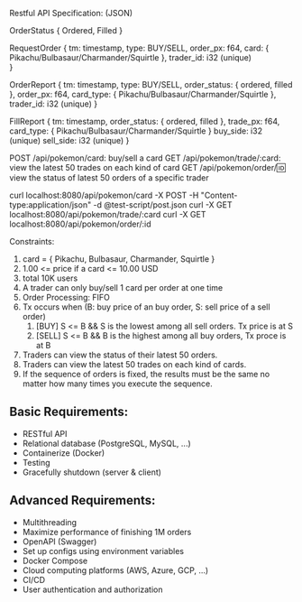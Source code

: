 Restful API Specification: (JSON)

OrderStatus {
    Ordered,
    Filled
}

RequestOrder {
    tm: timestamp,
    type: BUY/SELL,
    order_px: f64,
    card: { Pikachu/Bulbasaur/Charmander/Squirtle },
    trader_id: i32 (unique)    
}

OrderReport {
    tm: timestamp,
    type: BUY/SELL,
    order_status: { ordered, filled },
    order_px: f64,
    card_type: { Pikachu/Bulbasaur/Charmander/Squirtle },
    trader_id: i32 (unique)
}

FillReport {
    tm: timestamp,
    order_status: { ordered, filled },
    trade_px: f64,
    card_type: { Pikachu/Bulbasaur/Charmander/Squirtle }
    buy_side: i32 (unique)
    sell_side: i32 (unique)
}

POST /api/pokemon/card: buy/sell a card
GET /api/pokemon/trade/:card: view the latest 50 trades on each kind of card
GET /api/pokemon/order/:id: view the status of latest 50 orders of a specific trader

curl localhost:8080/api/pokemon/card -X POST -H "Content-type:application/json" -d @test-script/post.json
curl -X GET localhost:8080/api/pokemon/trade/:card
curl -X GET localhost:8080/api/pokemon/order/:id

Constraints:
1. card = { Pikachu, Bulbasaur, Charmander, Squirtle }
2. 1.00 <= price if a card <= 10.00 USD
3. total 10K users
4. A trader can only buy/sell 1 card per order at one time
5. Order Processing: FIFO
6. Tx occurs when (B: buy price of an buy order, S: sell price of a sell order)
   1. [BUY] S <= B && S is the lowest among all sell orders. Tx price is at S
   2. [SELL] S <= B && B is the highest among all buy orders, Tx proce is at B 
7. Traders can view the status of their latest 50 orders.
8. Traders can view the latest 50 trades on each kind of cards.
9. If the sequence of orders is fixed, the results must be the same no matter how many times you execute the sequence.

## Basic Requirements:
- RESTful API
- Relational database (PostgreSQL, MySQL, ...)
- Containerize (Docker)
- Testing
- Gracefully shutdown (server & client)
## Advanced Requirements:
- Multithreading
- Maximize performance of finishing 1M orders
- OpenAPI (Swagger)
- Set up configs using environment variables
- Docker Compose
- Cloud computing platforms (AWS, Azure, GCP, ...) 
- CI/CD
- User authentication and authorization
